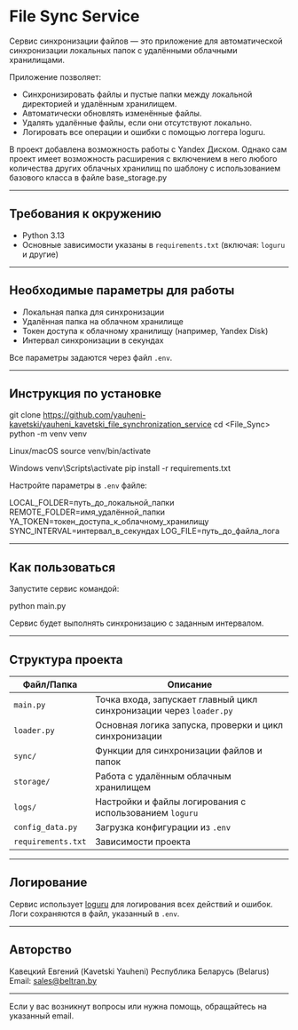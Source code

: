 # File Sync Service

Сервис синхронизации файлов — это приложение для автоматической синхронизации локальных папок с удалёнными облачными хранилищами.

Приложение позволяет:

- Синхронизировать файлы и пустые папки между локальной директорией и удалённым хранилищем.
- Автоматически обновлять изменённые файлы.
- Удалять удалённые файлы, если они отсутствуют локально.
- Логировать все операции и ошибки с помощью логгера loguru.

В проект добавлена возможность работы с Yandex Диском.
Однако сам проект имеет возможность расширения с включением в него любого количества других облачных хранилищ по шаблону с использованием базового класса в файле base_storage.py

---

## Требования к окружению

- Python 3.13
- Основные зависимости указаны в `requirements.txt` (включая: `loguru` и другие)

---

## Необходимые параметры для работы

- Локальная папка для синхронизации
- Удалённая папка на облачном хранилище
- Токен доступа к облачному хранилищу (например, Yandex Disk)
- Интервал синхронизации в секундах

Все параметры задаются через файл `.env`.

---

## Инструкция по установке

git clone <https://github.com/yauheni-kavetski/yauheni_kavetski_file_synchronization_service>
cd <File_Sync>
python -m venv venv

Linux/macOS
source venv/bin/activate

Windows
venv\Scripts\activate
pip install -r requirements.txt


Настройте параметры в `.env` файле:

LOCAL_FOLDER=путь_до_локальной_папки
REMOTE_FOLDER=имя_удалённой_папки
YA_TOKEN=токен_доступа_к_облачному_хранилищу
SYNC_INTERVAL=интервал_в_секундах
LOG_FILE=путь_до_файла_лога


---

## Как пользоваться

Запустите сервис командой:

python main.py


Сервис будет выполнять синхронизацию с заданным интервалом.

---

## Структура проекта

| Файл/Папка | Описание |
|------------|----------|
| `main.py`  | Точка входа, запускает главный цикл синхронизации через `loader.py` |
| `loader.py` | Основная логика запуска, проверки и цикл синхронизации |
| `sync/`    | Функции для синхронизации файлов и папок |
| `storage/` | Работа с удалённым облачным хранилищем |
| `logs/`    | Настройки и файлы логирования с использованием `loguru` |
| `config_data.py` | Загрузка конфигурации из `.env` |
| `requirements.txt` | Зависимости проекта |

---

## Логирование

Сервис использует [loguru](https://github.com/Delgan/loguru) для логирования всех действий и ошибок. Логи сохраняются в файл, указанный в `.env`.

---

## Авторство

Кавецкий Евгений (Kavetski Yauheni)
Республика Беларусь (Belarus)
Email: [sales@beltran.by](mailto:sales@beltran.by)

---

Если у вас возникнут вопросы или нужна помощь, обращайтесь на указанный email.
